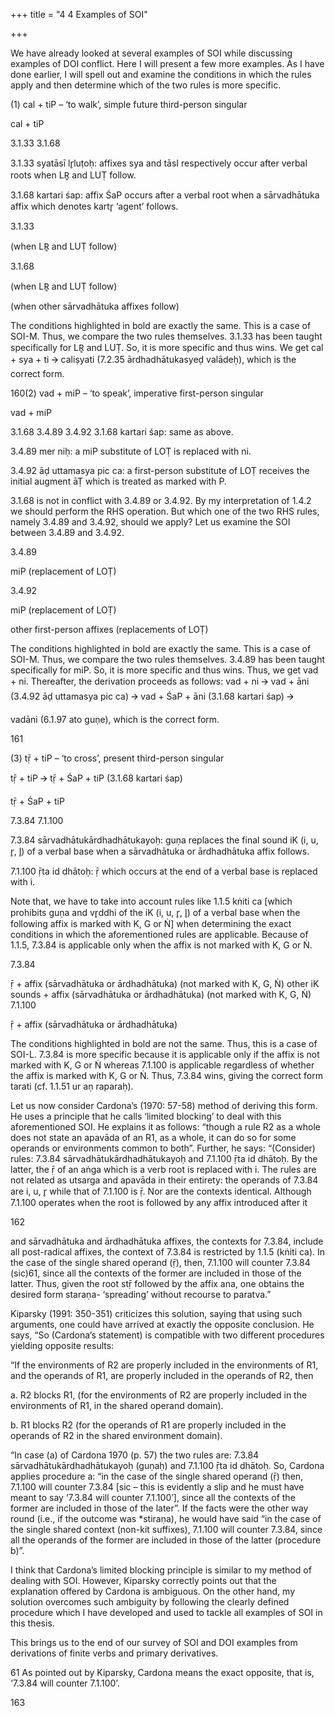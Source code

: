 +++
title = "4 4 Examples of SOI"

+++

We have already looked at several examples of SOI while discussing examples of DOI conflict. Here I will present a few more examples. As I have done earlier, I will spell out and examine the conditions in which the rules apply and then determine which of the two rules is more  specific. 

(1) cal + tiP – ‘to walk’, simple future third-person singular  

cal + tiP 

 3.1.33 3.1.68 

3.1.33 syatāsī lr̥luṭoḥ: affixes sya and tāsI respectively occur after verbal roots when LR̥ and  LUṬ follow. 

3.1.68 kartari śap: affix ŚaP occurs after a verbal root when a sārvadhātuka affix which  denotes kartr̥ ‘agent’ follows. 

3.1.33 

(when LR̥ and LUṬ follow) 

3.1.68 

(when LR̥ and LUṬ follow) 

(when other sārvadhātuka affixes follow) 

The conditions highlighted in bold are exactly the same. This is a case of SOI-M. Thus, we  compare the two rules themselves. 3.1.33 has been taught specifically for LR̥ and LUṬ. So, it  is more specific and thus wins. We get cal + sya + ti 🡪 caliṣyati (7.2.35 ārdhadhātukasyeḍ valādeḥ), which is the correct form. 

160(2) vad + miP – ‘to speak’, imperative first-person singular 

vad + miP 

 3.1.68 3.4.89 3.4.92 3.1.68 kartari śap: same as above. 

3.4.89 mer niḥ: a miP substitute of LOṬ is replaced with ni. 

3.4.92 āḍ uttamasya pic ca: a first-person substitute of LOṬ receives the initial augment āṬ which is treated as marked with P. 

3.1.68 is not in conflict with 3.4.89 or 3.4.92. By my interpretation of 1.4.2 we should perform  the RHS operation. But which one of the two RHS rules, namely 3.4.89 and 3.4.92, should we  apply? Let us examine the SOI between 3.4.89 and 3.4.92. 

3.4.89 

miP (replacement of LOṬ) 

3.4.92  

miP (replacement of LOṬ) 

other first-person affixes (replacements of LOṬ) 

The conditions highlighted in bold are exactly the same. This is a case of SOI-M. Thus, we  compare the two rules themselves. 3.4.89 has been taught specifically for miP. So, it is more  specific and thus wins. Thus, we get vad + ni. Thereafter, the derivation proceeds as follows:  vad + ni 🡪 vad + āni (3.4.92 āḍ uttamasya pic ca) 🡪 vad + ŚaP + āni (3.1.68 kartari śap) 🡪 

vadāni (6.1.97 ato guṇe), which is the correct form. 

161 

(3) tṝ + tiP – ‘to cross’, present third-person singular 

tṝ + tiP 🡪 tṝ + ŚaP + tiP (3.1.68 kartari śap) 

 tṝ + ŚaP + tiP 

 7.3.84 7.1.100 

7.3.84 sārvadhātukārdhadhātukayoḥ: guṇa replaces the final sound iK (i, u, r̥, l̥) of a verbal  base when a sārvadhātuka or ārdhadhātuka affix follows. 

7.1.100 ṝta id dhātoḥ: ṝ which occurs at the end of a verbal base is replaced with i. 

Note that, we have to take into account rules like 1.1.5 kṅiti ca [which prohibits guṇa and  vr̥ddhi of the iK (i, u, r̥, l̥) of a verbal base when the following affix is marked with K, G or Ṅ] when determining the exact conditions in which the aforementioned rules are applicable.  Because of 1.1.5, 7.3.84 is applicable only when the affix is not marked with K, G or Ṅ. 

7.3.84 

ṝ + affix (sārvadhātuka or ārdhadhātuka) (not marked with K, G, Ṅ) other iK sounds + affix (sārvadhātuka or ārdhadhātuka) (not marked with K, G, Ṅ) 7.1.100 

ṝ + affix (sārvadhātuka or ārdhadhātuka)  

The conditions highlighted in bold are not the same. Thus, this is a case of SOI-L. 7.3.84 is  more specific because it is applicable only if the affix is not marked with K, G or Ṅ whereas  7.1.100 is applicable regardless of whether the affix is marked with K, G or Ṅ. Thus, 7.3.84  wins, giving the correct form tarati (cf. 1.1.51 ur aṇ raparaḥ). 

Let us now consider Cardona’s (1970: 57-58) method of deriving this form. He uses a principle  that he calls ‘limited blocking’ to deal with this aforementioned SOI. He explains it as follows: “though a rule R2 as a whole does not state an apavāda of an R1, as a whole, it can do so for  some operands or environments common to both”. Further, he says: “(Consider) rules: 7.3.84  sārvadhātukārdhadhātukayoḥ and 7.1.100 ṝta id dhātoḥ. By the latter, the ṝ of an aṅga which is a verb root is replaced with i. The rules are not related as utsarga and apavāda in their  entirety: the operands of 7.3.84 are i, u, r̥ while that of 7.1.100 is ṝ. Nor are the contexts  identical. Although 7.1.100 operates when the root is followed by any affix introduced after it 

162 

and sārvadhātuka and ārdhadhātuka affixes, the contexts for 7.3.84, include all post-radical  affixes, the context of 7.3.84 is restricted by 1.1.5 (kṅiti ca). In the case of the single shared  operand (ṝ), then, 7.1.100 will counter 7.3.84 (sic)61, since all the contexts of the former are  included in those of the latter. Thus, given the root stṝ followed by the affix ana, one obtains  the desired form staraṇa- ‘spreading’ without recourse to paratva.” 

Kiparsky (1991: 350-351) criticizes this solution, saying that using such arguments, one could  have arrived at exactly the opposite conclusion. He says, “So (Cardona’s statement) is  compatible with two different procedures yielding opposite results:  

“If the environments of R2 are properly included in the environments of R1, and the operands  of R1, are properly included in the operands of R2, then  

a. R2 blocks R1, (for the environments of R2 are properly included in the environments of R1,  in the shared operand domain).  

b. R1 blocks R2 (for the operands of R1 are properly included in the operands of R2 in the shared  environment domain).  

“In case (a) of Cardona 1970 (p. 57) the two rules are: 7.3.84 sārvadhātukārdhadhātukayoḥ (guṇaḥ) and 7.1.100 ṝta id dhātoḥ. So, Cardona applies procedure a: “in the case of the single  shared operand (ṝ) then, 7.1.100 will counter 7.3.84 [sic – this is evidently a slip and he must  have meant to say ‘7.3.84 will counter 7.1.100’], since all the contexts of the former are  included in those of the later”. If the facts were the other way round (i.e., if the outcome was  *stiraṇa), he would have said “in the case of the single shared context (non-kit suffixes),  7.1.100 will counter 7.3.84, since all the operands of the former are included in those of the  latter (procedure b)”. 

I think that Cardona’s limited blocking principle is similar to my method of dealing with SOI.  However, Kiparsky correctly points out that the explanation offered by Cardona is ambiguous.  On the other hand, my solution overcomes such ambiguity by following the clearly defined  procedure which I have developed and used to tackle all examples of SOI in this thesis. 

This brings us to the end of our survey of SOI and DOI examples from derivations of finite  verbs and primary derivatives.  

61 As pointed out by Kiparsky, Cardona means the exact opposite, that is, ‘7.3.84 will counter 7.1.100’.

163 
